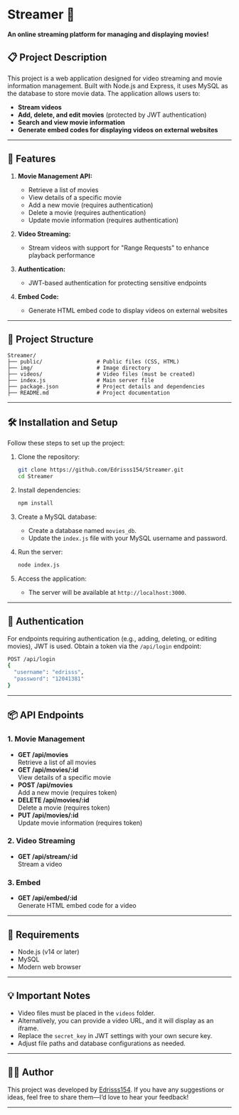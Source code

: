 # Streamer 🎥  
**An online streaming platform for managing and displaying movies!**

## 📋 Project Description
This project is a web application designed for video streaming and movie information management. Built with Node.js and Express, it uses MySQL as the database to store movie data. The application allows users to:
- **Stream videos**
- **Add, delete, and edit movies** (protected by JWT authentication)
- **Search and view movie information**
- **Generate embed codes for displaying videos on external websites**

---

## 🚀 Features
1. **Movie Management API:**
   - Retrieve a list of movies
   - View details of a specific movie
   - Add a new movie (requires authentication)
   - Delete a movie (requires authentication)
   - Update movie information (requires authentication)

2. **Video Streaming:**
   - Stream videos with support for "Range Requests" to enhance playback performance

3. **Authentication:**
   - JWT-based authentication for protecting sensitive endpoints

4. **Embed Code:**
   - Generate HTML embed code to display videos on external websites

---

## 📁 Project Structure
```
Streamer/
├── public/                 # Public files (CSS, HTML)
├── img/                    # Image directory
├── videos/                 # Video files (must be created)
├── index.js                # Main server file
├── package.json            # Project details and dependencies
├── README.md               # Project documentation
```

---

## 🛠️ Installation and Setup
Follow these steps to set up the project:

1. Clone the repository:
   ```bash
   git clone https://github.com/Edrisss154/Streamer.git
   cd Streamer
   ```

2. Install dependencies:
   ```bash
   npm install
   ```

3. Create a MySQL database:
   - Create a database named `movies_db`.
   - Update the `index.js` file with your MySQL username and password.

4. Run the server:
   ```bash
   node index.js
   ```

5. Access the application:
   - The server will be available at `http://localhost:3000`.

---

## 🔑 Authentication
For endpoints requiring authentication (e.g., adding, deleting, or editing movies), JWT is used. Obtain a token via the `/api/login` endpoint:
```bash
POST /api/login
{
  "username": "edrisss",
  "password": "12041381"
}
```

---

## 📦 API Endpoints

### 1. **Movie Management**
- **GET /api/movies**  
  Retrieve a list of all movies
- **GET /api/movies/:id**  
  View details of a specific movie
- **POST /api/movies**  
  Add a new movie (requires token)
- **DELETE /api/movies/:id**  
  Delete a movie (requires token)
- **PUT /api/movies/:id**  
  Update movie information (requires token)

### 2. **Video Streaming**
- **GET /api/stream/:id**  
  Stream a video

### 3. **Embed**
- **GET /api/embed/:id**  
  Generate HTML embed code for a video

---

## 🧰 Requirements
- Node.js (v14 or later)
- MySQL
- Modern web browser

---

## 💡 Important Notes
- Video files must be placed in the `videos` folder.
- Alternatively, you can provide a video URL, and it will display as an iframe.
- Replace the `secret_key` in JWT settings with your own secure key.
- Adjust file paths and database configurations as needed.

---

## 👨‍💻 Author
This project was developed by [Edrisss154](https://github.com/Edrisss154). If you have any suggestions or ideas, feel free to share them—I’d love to hear your feedback!

---
